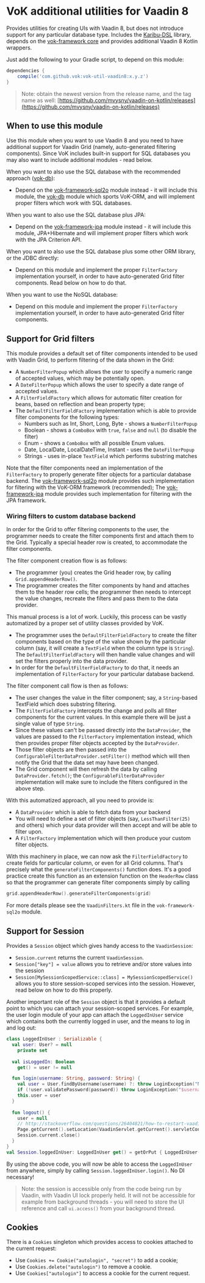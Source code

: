# VoK additional utilities for Vaadin 8

Provides utilities for creating UIs with Vaadin 8, but does not
introduce support for any particular database type.  Includes the [Karibu-DSL](https://github.com/mvysny/karibu-dsl)
library, depends on the [vok-framework core](../vok-framework) and
provides additional Vaadin 8 Kotlin wrappers.

Just add the following to your Gradle script, to depend on this module:
```groovy
dependencies {
    compile('com.github.vok:vok-util-vaadin8:x.y.z')
}
```

> Note: obtain the newest version from the release name, and the tag name as well: [https://github.com/mvysny/vaadin-on-kotlin/releases](https://github.com/mvysny/vaadin-on-kotlin/releases)

## When to use this module

Use this module when you want to use Vaadin 8 and you need to have additional support for Vaadin Grid
(namely, auto-generated filtering components). Since VoK includes built-in support for SQL
databases you may also want to include additional modules - read below.

When you want to also use the SQL database with the recommended approach ([vok-db](../vok-db)):

* Depend on the [vok-framework-sql2o](../vok-framework-sql2o) module instead - it will include this
  module, the [vok-db](../vok-db) module which sports VoK-ORM,
  and will implement proper filters which work with SQL databases.

When you want to also use the SQL database plus JPA:

* Depend on the [vok-framework-jpa](../vok-framework-jpa) module instead - it will include this
  module, JPA+Hibernate and will implement proper filters which work with the JPA Criterion API.
  
When you want to also use the SQL database plus some other ORM library, or the JDBC directly:

* Depend on this module and implement the proper `FilterFactory` implementation yourself, in order
  to have auto-generated Grid filter components. Read below on how to do that.

When you want to use the NoSQL database:

* Depend on this module and implement the proper `FilterFactory` implementation yourself, in order
  to have auto-generated Grid filter components.

## Support for Grid filters

This module provides a default set of filter components intended to be used with Vaadin Grid, to
perform filtering of the data shown in the Grid:

* A `NumberFilterPopup` which allows the user to specify a numeric range of accepted values, which may be
  potentially open.
* A `DateFilterPopup` which allows the user to specify a date range of accepted values.
* A `FilterFieldFactory` which allows for automatic filter creation for beans, based on reflection and
  bean property type;
* The `DefaultFilterFieldFactory` implementation which is able to provide filter components for the following types:
  * Numbers such as Int, Short, Long, Byte - shows a `NumberFilterPopup`
  * Boolean - shows a `ComboBox` with `true`, `false` and `null` (to disable the filter)
  * Enum - shows a `ComboBox` with all possible Enum values.
  * Date, LocalDate, LocalDateTime, Instant - uses the `DateFilterPopup`
  * Strings - uses in-place `TextField` which performs substring matches

Note that the filter components need an implementation of the `FilterFactory` to properly
generate filter objects for a particular database backend. The [vok-framework-sql2o](../vok-framework-sql2o) module
provides such implementation for filtering with the VoK-ORM framework (recommended);
The [vok-framework-jpa](../vok-framework-jpa) module
provides such implementation for filtering with the JPA framework.

### Wiring filters to custom database backend

In order for the Grid to offer filtering components to the user, the programmer needs to create the
filter components first and attach them to the Grid. Typically a special header row is created, to accommodate
the filter components.

The filter component creation flow is as follows:

* The programmer (you) creates the Grid header row, by calling `Grid.appendHeaderRow()`.
* The programmer creates the filter components by hand and attaches them to the header row cells;
  the programmer then needs to intercept the value changes, recreate the filters and pass them to
  the data provider.

This manual process is a lot of work. Luckily, this process can be vastly automatized by a proper set of
utility classes provided by VoK. 

* The programmer uses the `DefaultFilterFieldFactory` to create the filter components based on the type
  of the value shown by the particular column (say, it will create a `TextField` when the column type is `String`).
  The
  `DefaultFilterFieldFactory` will then handle value changes and will set the filters properly into the
  data provider.
* In order for the `DefaultFilterFieldFactory` to do that, it needs an implementation of `FilterFactory`
  for your particular database backend.

The filter component call flow is then as follows:

* The user changes the value in the filter component; say, a `String`-based TextField which does substring filtering.
* The `FilterFieldFactory` intercepts the change and polls all filter components for the current values. In this example
  there will be just a single value of type `String`.
* Since these values can't be passed directly into the `DataProvider`, the values are passed to the
  `FilterFactory` implementation instead, which then provides proper filter objects accepted by the `DataProvider`.
* Those filter objects are then passed into the `ConfigurableFilterDataProvider.setFilter()` method which
  will then notify the Grid that the data set may have been changed.
* The Grid component will then refresh the data by calling `DataProvider.fetch()`; the `ConfigurableFilterDataProvider`
  implementation will make sure to include the filters configured in the above step.

With this automatized approach, all you need to provide is:

* A `DataProvider` which is able to fetch data from your backend
* You will need to define a set of filter objects (say, `LessThanFilter(25)` and others) which your
  data provider will then accept and will be able to filter upon.
* A `FilterFactory` implementation which will then produce your custom filter objects.

With this machinery in place, we can now ask the `FilterFieldFactory` to create fields for particular column,
or even for all Grid columns. That's precisely what the `generateFilterComponents()` function does.
It's a good practice create this function as an extension function on the `HeaderRow` class so that the
programmer can generate filter components simply by calling

```kotlin
grid.appendHeaderRow().generateFilterComponents(grid)
```

For more details please see the `VaadinFilters.kt` file in the `vok-framework-sql2o` module.

## Support for Session

Provides a `Session` object which gives handy access to the `VaadinSession`:

* `Session.current` returns the current `VaadinSession`.
* `Session["key"] = value` allows you to retrieve and/or store values into the session
* `Session[MySessionScopedService::class] = MySessionScopedService()` allows you to store session-scoped services into the session.
  However, read below on how to do this properly.

Another important role of the `Session` object is that it provides a default point to which you can
attach your session-scoped services. For example, the user
login module of your app can attach the `LoggedInUser` service which contains both the currently logged in user,
and the means to log in and log out:

```kotlin
class LoggedInUser : Serializable {
  val user: User? = null
    private set
    
  val isLoggedIn: Boolean
    get() = user != null

  fun login(username: String, password: String) {
    val user = User.findByUsername(username) ?: throw LoginException("No such user $username")
    if (!user.validatePassword(password)) throw LoginException("$username: invalid password")
    this.user = user
  }
  
  fun logout() {
    user = null
    // http://stackoverflow.com/questions/26404821/how-to-restart-vaadin-session
    Page.getCurrent().setLocation(VaadinServlet.getCurrent().servletConfig.servletContext.contextPath)
    Session.current.close()
  }
}
val Session.loggedInUser: LoggedInUser get() = getOrPut { LoggedInUser() }
```

By using the above code, you will now be able to access the `LoggedInUser` from anywhere, simply by calling
`Session.loggedInUser.login()`. No DI necessary!

> Note: the session is accessible only from the code being run by
Vaadin, with Vaadin UI lock properly held. It will not be accessible for example from background threads -
you will need to store the UI reference and call `ui.access()` from your background thread.

## Cookies

There is a `Cookies` singleton which provides access to cookies attached to the current request:

* Use `Cookies += Cookie("autologin", "secret")` to add a cookie;
* Use `Cookies.delete("autologin")` to remove a cookie.
* Use `Cookies["autologin"]` to access a cookie for the current request.
